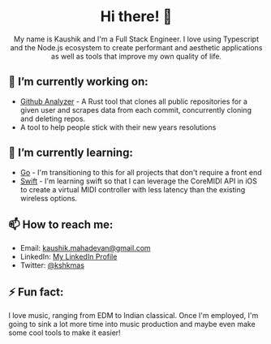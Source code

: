 <!-- Header -->
<h1 align="center">Hi there! 👋</h1>

<!-- Introduction -->
<p align="center">My name is Kaushik and I'm a Full Stack Engineer. I love using Typescript and the Node.js ecosystem to create performant and aesthetic applications as well as tools that improve my own quality of life. <p>

<!-- Current Projects -->
<h2>🔭 I’m currently working on:</h2>
<ul>
  <li><a href="https://github.com/KauMah/GithubAnalyzer">Github Analyzer</a> - A Rust tool that clones all public repositories for a given user and scrapes data from each commit, concurrently cloning and deleting repos.</li>
  <li>A tool to help people stick with their new years resolutions</li>
</ul>

<!-- Currently Learning -->
<h2>🌱 I’m currently learning:</h2>
<ul>
  <li><a href="">Go</a> - I'm transitioning to this for all projects that don't require a front end</li>
  <li><a href="https://developer.apple.com/swift/">Swift</a> - I'm learning swift so that I can leverage the CoreMIDI API in iOS to create a virtual MIDI controller with less latency than the existing wireless options.</li>
</ul>

<!-- Contact Information -->
<h2>📫 How to reach me:</h2>
<ul>
  <li>Email: <a href="mailto:kaushik.mahadevan@gmail.com">kaushik.mahadevan@gmail.com</a></li>
  <li>LinkedIn: <a href="https://www.linkedin.com/in/kaushikmahadevan/">My LinkedIn Profile</a></li>
  <li>Twitter: <a href="https://www.twitter.com/kshkmas/">@kshkmas</a></li>
</ul>

<!-- Fun Fact -->
<h2>⚡ Fun fact:</h2>
<p>I love music, ranging from EDM to Indian classical. Once I'm employed, I'm going to sink a lot more time into music production and maybe even make some cool tools to make it easier!</p>
